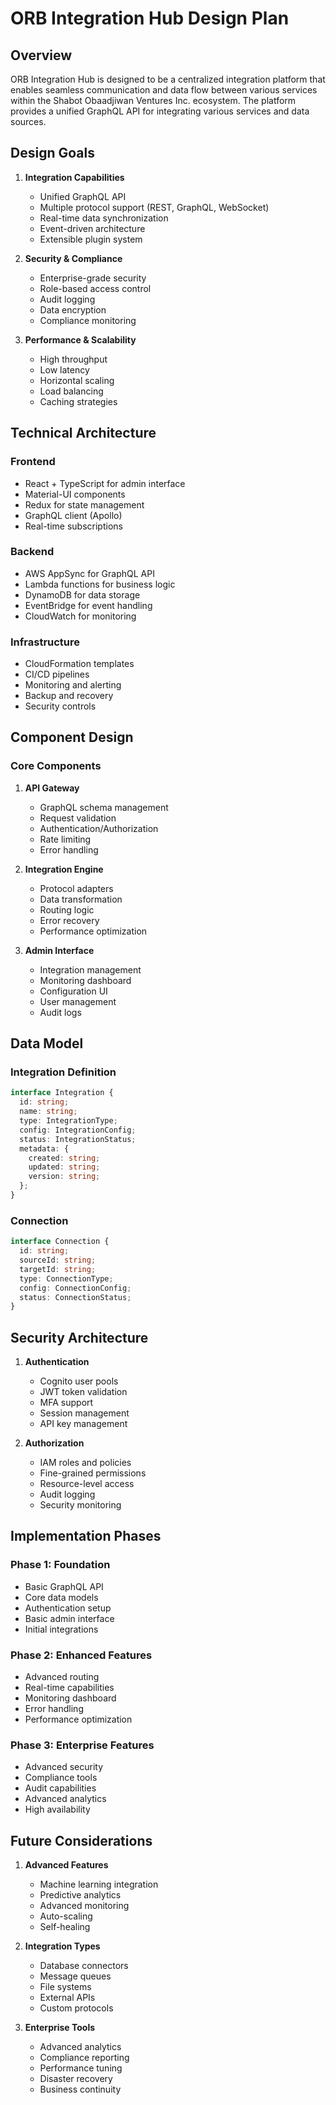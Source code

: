 # ORB Integration Hub Design Plan

## Overview

ORB Integration Hub is designed to be a centralized integration platform that enables seamless communication and data flow between various services within the Shabot Obaadjiwan Ventures Inc. ecosystem. The platform provides a unified GraphQL API for integrating various services and data sources.

## Design Goals

1. **Integration Capabilities**
   - Unified GraphQL API
   - Multiple protocol support (REST, GraphQL, WebSocket)
   - Real-time data synchronization
   - Event-driven architecture
   - Extensible plugin system

2. **Security & Compliance**
   - Enterprise-grade security
   - Role-based access control
   - Audit logging
   - Data encryption
   - Compliance monitoring

3. **Performance & Scalability**
   - High throughput
   - Low latency
   - Horizontal scaling
   - Load balancing
   - Caching strategies

## Technical Architecture

### Frontend
- React + TypeScript for admin interface
- Material-UI components
- Redux for state management
- GraphQL client (Apollo)
- Real-time subscriptions

### Backend
- AWS AppSync for GraphQL API
- Lambda functions for business logic
- DynamoDB for data storage
- EventBridge for event handling
- CloudWatch for monitoring

### Infrastructure
- CloudFormation templates
- CI/CD pipelines
- Monitoring and alerting
- Backup and recovery
- Security controls

## Component Design

### Core Components
1. **API Gateway**
   - GraphQL schema management
   - Request validation
   - Authentication/Authorization
   - Rate limiting
   - Error handling

2. **Integration Engine**
   - Protocol adapters
   - Data transformation
   - Routing logic
   - Error recovery
   - Performance optimization

3. **Admin Interface**
   - Integration management
   - Monitoring dashboard
   - Configuration UI
   - User management
   - Audit logs

## Data Model

### Integration Definition
```typescript
interface Integration {
  id: string;
  name: string;
  type: IntegrationType;
  config: IntegrationConfig;
  status: IntegrationStatus;
  metadata: {
    created: string;
    updated: string;
    version: string;
  };
}
```

### Connection
```typescript
interface Connection {
  id: string;
  sourceId: string;
  targetId: string;
  type: ConnectionType;
  config: ConnectionConfig;
  status: ConnectionStatus;
}
```

## Security Architecture

1. **Authentication**
   - Cognito user pools
   - JWT token validation
   - MFA support
   - Session management
   - API key management

2. **Authorization**
   - IAM roles and policies
   - Fine-grained permissions
   - Resource-level access
   - Audit logging
   - Security monitoring

## Implementation Phases

### Phase 1: Foundation
- Basic GraphQL API
- Core data models
- Authentication setup
- Basic admin interface
- Initial integrations

### Phase 2: Enhanced Features
- Advanced routing
- Real-time capabilities
- Monitoring dashboard
- Error handling
- Performance optimization

### Phase 3: Enterprise Features
- Advanced security
- Compliance tools
- Audit capabilities
- Advanced analytics
- High availability

## Future Considerations

1. **Advanced Features**
   - Machine learning integration
   - Predictive analytics
   - Advanced monitoring
   - Auto-scaling
   - Self-healing

2. **Integration Types**
   - Database connectors
   - Message queues
   - File systems
   - External APIs
   - Custom protocols

3. **Enterprise Tools**
   - Advanced analytics
   - Compliance reporting
   - Performance tuning
   - Disaster recovery
   - Business continuity 